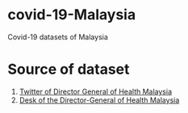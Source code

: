 # covid-19-Malaysia
Covid-19 datasets of Malaysia 

# Source of dataset
1. [Twitter of Director General of Health Malaysia](https://twitter.com/DGHisham)
2. [Desk of the Director-General of Health Malaysia](https://kpkesihatan.com/2020/05/20/kenyataan-akhbar-kpk-20-mei-2020-situasi-semasa-jangkitan-penyakit-coronavirus-2019-covid-19-di-malaysia/)

